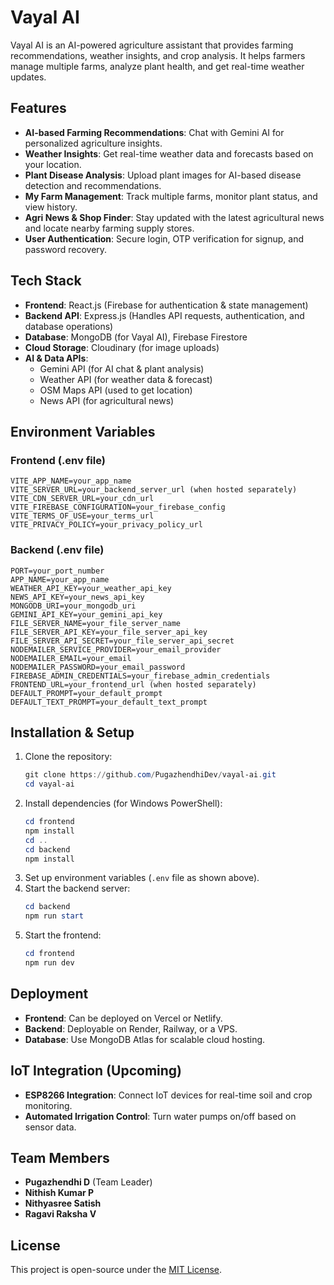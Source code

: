 # Vayal AI

Vayal AI is an AI-powered agriculture assistant that provides farming recommendations, weather insights, and crop analysis. It helps farmers manage multiple farms, analyze plant health, and get real-time weather updates.

## Features

- **AI-based Farming Recommendations**: Chat with Gemini AI for personalized agriculture insights.
- **Weather Insights**: Get real-time weather data and forecasts based on your location.
- **Plant Disease Analysis**: Upload plant images for AI-based disease detection and recommendations.
- **My Farm Management**: Track multiple farms, monitor plant status, and view history.
- **Agri News & Shop Finder**: Stay updated with the latest agricultural news and locate nearby farming supply stores.
- **User Authentication**: Secure login, OTP verification for signup, and password recovery.

## Tech Stack

- **Frontend**: React.js (Firebase for authentication & state management)
- **Backend API**: Express.js (Handles API requests, authentication, and database operations)
- **Database**: MongoDB (for Vayal AI), Firebase Firestore
- **Cloud Storage**: Cloudinary (for image uploads)
- **AI & Data APIs**:
  - Gemini API (for AI chat & plant analysis)
  - Weather API (for weather data & forecast)
  - OSM Maps API (used to get location)
  - News API (for agricultural news)

## Environment Variables

### **Frontend (.env file)**
```
VITE_APP_NAME=your_app_name
VITE_SERVER_URL=your_backend_server_url (when hosted separately)
VITE_CDN_SERVER_URL=your_cdn_url
VITE_FIREBASE_CONFIGURATION=your_firebase_config
VITE_TERMS_OF_USE=your_terms_url
VITE_PRIVACY_POLICY=your_privacy_policy_url
```

### **Backend (.env file)**
```
PORT=your_port_number
APP_NAME=your_app_name
WEATHER_API_KEY=your_weather_api_key
NEWS_API_KEY=your_news_api_key
MONGODB_URI=your_mongodb_uri
GEMINI_API_KEY=your_gemini_api_key
FILE_SERVER_NAME=your_file_server_name
FILE_SERVER_API_KEY=your_file_server_api_key
FILE_SERVER_API_SECRET=your_file_server_api_secret
NODEMAILER_SERVICE_PROVIDER=your_email_provider
NODEMAILER_EMAIL=your_email
NODEMAILER_PASSWORD=your_email_password
FIREBASE_ADMIN_CREDENTIALS=your_firebase_admin_credentials
FRONTEND_URL=your_frontend_url (when hosted separately)
DEFAULT_PROMPT=your_default_prompt
DEFAULT_TEXT_PROMPT=your_default_text_prompt
```

## Installation & Setup

1. Clone the repository:
   ```powershell
   git clone https://github.com/PugazhendhiDev/vayal-ai.git
   cd vayal-ai
   ```
2. Install dependencies (for Windows PowerShell):
   ```powershell
   cd frontend
   npm install
   cd ..
   cd backend
   npm install
   ```
3. Set up environment variables (`.env` file as shown above).
4. Start the backend server:
   ```powershell
   cd backend
   npm run start
   ```
5. Start the frontend:
   ```powershell
   cd frontend
   npm run dev
   ```

## Deployment

- **Frontend**: Can be deployed on Vercel or Netlify.
- **Backend**: Deployable on Render, Railway, or a VPS.
- **Database**: Use MongoDB Atlas for scalable cloud hosting.

## IoT Integration (Upcoming)

- **ESP8266 Integration**: Connect IoT devices for real-time soil and crop monitoring.
- **Automated Irrigation Control**: Turn water pumps on/off based on sensor data.

## Team Members

- **Pugazhendhi D** (Team Leader)
- **Nithish Kumar P**
- **Nithyasree Satish**
- **Ragavi Raksha V**

## License

This project is open-source under the [MIT License](LICENSE).
